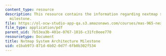 ```yaml
---
content_type: resource
description: This resource contains the information regarding nextmap system architecture
  milestone.
file: https://ol-ocw-studio-app-qa.s3.amazonaws.com/courses/mas-965-nextlab-i-designing-mobile-technologies-for-the-next-billion-users-fall-2008/e1bab973871d6b020d7f6fb0b302f534_MITMAS_965F08_nextmap_m3.pdf
file_type: application/pdf
parent_uid: 7b53ea3b-401e-0767-1816-c31fc0eee770
resourcetype: Document
title: Nxtmap System Architecture Milestone
uid: e1bab973-871d-6b02-0d7f-6fb0b302f534
---
```

